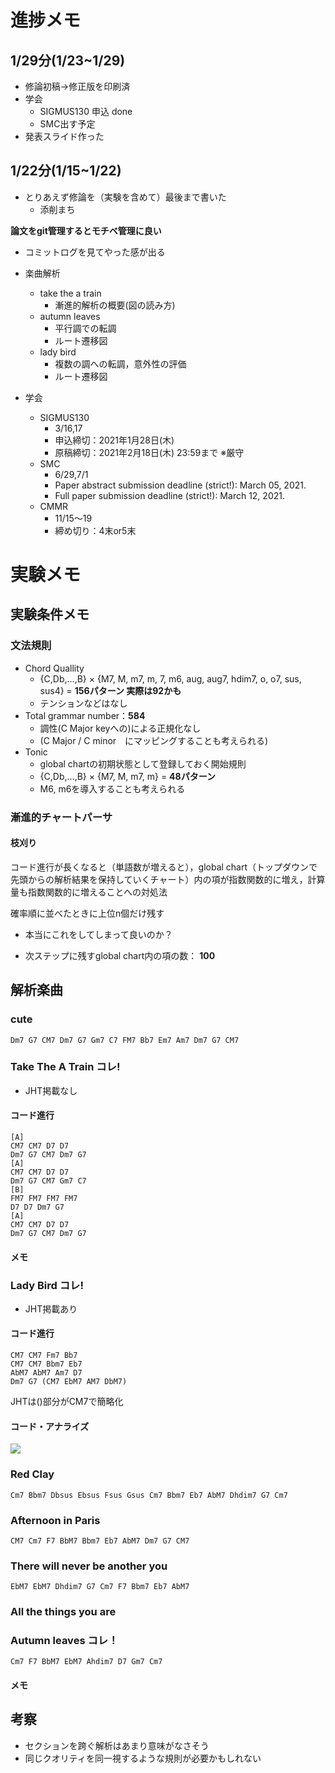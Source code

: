 # 進捗メモ
## 1/29分(1/23~1/29)
- 修論初稿→修正版を印刷済
- 学会
  - SIGMUS130 申込 done
  - SMC出す予定
- 発表スライド作った

## 1/22分(1/15~1/22)
- とりあえず修論を（実験を含めて）最後まで書いた
  - 添削まち

**論文をgit管理するとモチベ管理に良い**
- コミットログを見てやった感が出る

- 楽曲解析
  - take the a train
    - 漸進的解析の概要(図の読み方)
  - autumn leaves 
    - 平行調での転調
    - ルート遷移図
  - lady bird 
    - 複数の調への転調，意外性の評価
    - ルート遷移図

- 学会
  - SIGMUS130
    - 3/16,17
    - 申込締切：2021年1月28日(木)
    - 原稿締切：2021年2月18日(木) 23:59まで ※厳守
  - SMC
    - 6/29,7/1
    - Paper abstract submission deadline (strict!): March 05, 2021.
    - Full paper submission deadline (strict!): March 12, 2021.
  - CMMR
    - 11/15～19
    - 締め切り：4末or5末 


# 実験メモ

## 実験条件メモ

###  文法規則
- Chord Quallity
  - {C,Db,...,B} × {M7, M, m7, m, 7, m6, aug, aug7, hdim7, o, o7, sus, sus4} = **156パターン 実際は92かも**
  - テンションなどはなし
- Total grammar number：**584** <!-- TODO　この数本当に合ってる？　確認して3.3章の修正 -->
  - 調性(C Major keyへの)による正規化なし
  - (C Major / C minor　にマッピングすることも考えられる)
- Tonic 
  - global chartの初期状態として登録しておく開始規則
  - {C,Db,...,B} × {M7, M, m7, m} = **48パターン**
  - M6, m6を導入することも考えられる
###  漸進的チャートパーサ
#### 枝刈り
コード進行が長くなると（単語数が増えると），global chart（トップダウンで先頭からの解析結果を保持していくチャート）内の項が指数関数的に増え，計算量も指数関数的に増えることへの対処法

確率順に並べたときに上位n個だけ残す
- 本当にこれをしてしまって良いのか？

- 次ステップに残すglobal chart内の項の数： **100**

  
## 解析楽曲

### cute
```
Dm7 G7 CM7 Dm7 G7 Gm7 C7 FM7 Bb7 Em7 Am7 Dm7 G7 CM7
```

### Take The A Train コレ!
- JHT掲載なし
#### コード進行
```
[A]
CM7 CM7 D7 D7
Dm7 G7 CM7 Dm7 G7
[A]
CM7 CM7 D7 D7
Dm7 G7 CM7 Gm7 C7
[B]
FM7 FM7 FM7 FM7
D7 D7 Dm7 G7
[A]
CM7 CM7 D7 D7
Dm7 G7 CM7 Dm7 G7
```
#### メモ

### Lady Bird コレ!
- JHT掲載あり
#### コード進行
```
CM7 CM7 Fm7 Bb7
CM7 CM7 Bbm7 Eb7
AbM7 AbM7 Am7 D7
Dm7 G7 (CM7 EbM7 AM7 DbM7)
```
JHTは()部分がCM7で簡略化

<!-- <img src="***画像URL***" width="***サイズ***"> -->
#### コード・アナライズ
![](./fig/lady.jpeg)

### Red Clay
```
Cm7 Bbm7 Dbsus Ebsus Fsus Gsus Cm7 Bbm7 Eb7 AbM7 Dhdim7 G7 Cm7
```

### Afternoon in Paris
```
CM7 Cm7 F7 BbM7 Bbm7 Eb7 AbM7 Dm7 G7 CM7
```

### There will never be another you
```
EbM7 EbM7 Dhdim7 G7 Cm7 F7 Bbm7 Eb7 AbM7 
```

### All the things you are 

### Autumn leaves コレ！
```
Cm7 F7 BbM7 EbM7 Ahdim7 D7 Gm7 Cm7
```


#### メモ

## 考察
- セクションを跨ぐ解析はあまり意味がなさそう
- 同じクオリティを同一視するような規則が必要かもしれない 